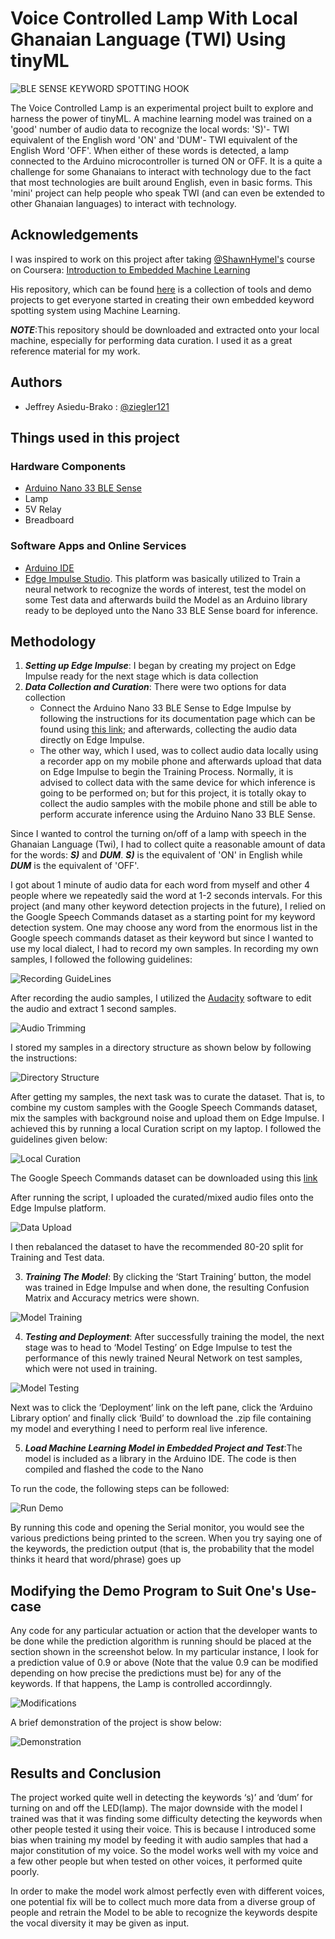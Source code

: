 
# Voice Controlled Lamp With Local Ghanaian Language (TWI) Using tinyML
![BLE SENSE KEYWORD SPOTTING HOOK](images/Nano33BLESense-VoiceControlledLED_hookup.JPG)

The Voice Controlled Lamp is an experimental project built to explore and harness the power of tinyML. A machine learning model was trained on a 'good' number of audio data to recognize the local words: 'S)'- TWI equivalent of the English word 'ON' and 'DUM'- TWI equivalent of the English Word 'OFF'. When either of these words is detected, a lamp connected to the Arduino microcontroller is turned ON or OFF. 
It is a quite a challenge for some Ghanaians to interact with technology due to the fact that most technologies are built around English, even in basic forms. This 'mini' project can help people who speak TWI (and can even be extended to other Ghanaian languages) to interact with technology.


## Acknowledgements
I was inspired to work on this project after taking [@ShawnHymel's](https://github.com/ShawnHymel) course on Coursera: [Introduction to Embedded Machine Learning](https://coursera.org/share/4e592ef014e55f51cb7cbd029be1fa7a)

His repository, which can be found [here](https://github.com/ShawnHymel/ei-keyword-spotting) is a collection of tools and demo projects to get everyone started in creating their own embedded keyword spotting system using Machine Learning. 

***NOTE***:This repository should be downloaded and extracted onto your local machine, especially for performing data curation. 
I used it as a great reference material for my work.


## Authors

- Jeffrey Asiedu-Brako : [@ziegler121](https://www.github.com/ziegler121)

## Things used in this project
### Hardware Components
- [Arduino Nano 33 BLE Sense](https://docs.arduino.cc/hardware/nano-33-ble-sense/)
- Lamp
- 5V Relay
- Breadboard

### Software Apps and Online Services
- [Arduino IDE](https://www.arduino.cc/en/software)
- [Edge Impulse Studio](https://www.edgeimpulse.com/). This platform was basically utilized to Train a neural network to recognize the words of interest, test the model on some Test data and afterwards build the Model as an Arduino library ready to be deployed unto the Nano 33 BLE Sense board for inference.

## Methodology
1. ***Setting up Edge Impulse***: I began by creating my project on Edge Impulse ready for the next stage which is data collection
2. ***Data Collection and Curation***: There were two options for data collection
   - Connect the Arduino Nano 33 BLE Sense to Edge Impulse by following the instructions for its documentation page which can be found using [this link](https://docs.edgeimpulse.com/docs/development-platforms/officially-supported-mcu-targets/arduino-nano-33-ble-sense); and afterwards, collecting the audio data directly on Edge Impulse.
   - The other way, which I used, was to collect audio data locally using a recorder app on my mobile phone and afterwards upload that data on Edge Impulse to begin the Training Process. Normally, it is advised to collect data with the same device for which inference is going to be performed on; but for this project, it is totally okay to collect the audio samples with the mobile phone and still be able to perform accurate inference using the Arduino Nano 33 BLE Sense.
  
Since I wanted to control the turning on/off of a lamp with speech in the Ghanaian Language (Twi), I had to collect quite a reasonable amount of data for the words: ***S)*** and ***DUM***. ***S)*** is the equivalent of 'ON' in English while ***DUM*** is the equivalent of 'OFF'.

I got about 1 minute of audio data for each word from myself and other 4 people where we repeatedly said the word at 1-2 seconds intervals.
For this project (and many other keyword detection projects in the future), I relied on the Google Speech Commands dataset as a starting point for my keyword detection system. One may choose any word from the enormous list in the Google speech commands dataset as their keyword but since I wanted to use my local dialect, I had to record my own samples.
In recording my own samples, I followed the following guidelines:

![Recording GuideLines](images/recording_guidelines.PNG)

After recording the audio samples, I utilized the [Audacity](https://www.audacityteam.org/) software to edit the audio and extract 1 second samples.

![Audio Trimming](images/audio_cutting.PNG)

I stored my samples in a directory structure as shown below by following the instructions:

![Directory Structure](images/directory_structure.PNG)

After getting my samples, the next task was to curate the dataset. That is, to combine my custom samples with the Google Speech Commands dataset, mix the samples with background noise and upload them on Edge Impulse. I achieved this by running a local Curation script on my laptop. I followed the guidelines given below:

![Local Curation](images/local_curation_instructions.PNG)

The Google Speech Commands dataset can be downloaded using this [link](http://download.tensorflow.org/data/speech_commands_v0.02.tar.gz)

After running the script, I uploaded the curated/mixed audio files onto the Edge Impulse platform.

![Data Upload](images/data_upload.PNG)

I then rebalanced the dataset to have the recommended 80-20 split for Training and Test data.

3. ***Training The Model***: By clicking the ‘Start Training’ button, the model was trained in Edge Impulse and when done, the resulting Confusion Matrix and Accuracy metrics were shown.

![Model Training](images/model_training.PNG)

4. ***Testing and Deployment***: After successfully training the model, the next stage was to head to ‘Model Testing’ on Edge Impulse to test the performance of this newly trained Neural Network on test samples, which were not used in training.

![Model Testing](images/test_voice_model.PNG)

Next was to click the ‘Deployment’ link on the left pane, click the ‘Arduino Library option’ and finally click ‘Build’ to download the .zip file containing my model and everything I need to perform real live inference.

5. ***Load Machine Learning Model in Embedded Project and Test***:The model is included as a library in the Arduino IDE. The code is then compiled and flashed the code to the Nano

To run the code, the following steps can be followed:

![Run Demo](images/run_demo_keyword.PNG)

By running this code and opening the Serial monitor, you would see the various predictions being printed to the screen. When you try saying one of the keywords, the prediction output (that is, the probability that the model thinks it heard that word/phrase) goes up

## Modifying the Demo Program to Suit One's Use-case
Any code for any particular actuation or action that the developer wants to be done while the prediction algorithm is running should be placed at the section shown in the screenshot below. 
In my particular instance, I look for a prediction value of 0.9 or above (Note that the value 0.9 can be modified depending on how precise the predictions must be) for any of the keywords. If that happens, the Lamp is controlled accordinngly.

![Modifications](images/modification.JPG)

A brief demonstration of the project is show below:

![Demonstration](images/demonstration.gif)

## Results and Conclusion
The project worked quite well in detecting the keywords ‘s)’ and ‘dum’ for turning on and off the LED(lamp). 
The major downside with the model I trained was that it was finding some difficulty detecting the keywords when other people tested it using their voice. 
This is because I introduced some bias when training my model by feeding it with audio samples that had a major constitution of my voice. So the model works well with my voice and a few other people but when tested on other voices, it performed quite poorly. 

In order to make the model work almost perfectly even with different voices, one potential fix will be to collect much more data from a diverse group of people and retrain the Model to be able to recognize the keywords despite the vocal diversity it may be given as input.
